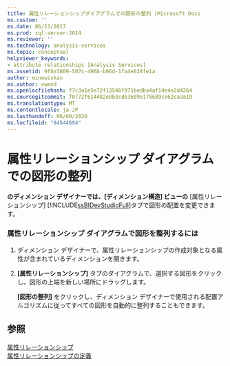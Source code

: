 ```yaml
---
title: 属性リレーションシップダイアグラムでの図形の整列 |Microsoft Docs
ms.custom: ''
ms.date: 06/13/2017
ms.prod: sql-server-2014
ms.reviewer: ''
ms.technology: analysis-services
ms.topic: conceptual
helpviewer_keywords:
- attribute relationships [Analysis Services]
ms.assetid: 9f8e3809-507c-496b-b96d-1fa4e028fe1a
author: minewiskan
ms.author: owend
ms.openlocfilehash: f7c3a1e5e72f13546f971bedba4af14e4e2d4264
ms.sourcegitcommit: f0772f614482e0b3cde3609e178689ce62ca3a19
ms.translationtype: MT
ms.contentlocale: ja-JP
ms.lasthandoff: 06/09/2020
ms.locfileid: "84544694"
---
```

# <a name="arrange-shapes-in-the-attribute-relationship-diagram"></a>属性リレーションシップ ダイアグラムでの図形の整列
  **のディメンション デザイナーでは、[ディメンション構造] ビューの** [属性リレーションシップ] [!INCLUDE[ssBIDevStudioFull](../../includes/ssbidevstudiofull-md.md)]タブで図形の配置を変更できます。  
  
### <a name="to-arrange-shapes-in-the-attribute-relationship-diagram"></a>属性リレーションシップ ダイアグラムで図形を整列するには  
  
1.  ディメンション デザイナーで、属性リレーションシップの作成対象となる属性が含まれているディメンションを開きます。  
  
2.  **[属性リレーションシップ]** タブのダイアグラムで、選択する図形をクリックし、図形の上端を新しい場所にドラッグします。  
  
     **[図形の整列]** をクリックし、ディメンション デザイナーで使用される配置アルゴリズムに従ってすべての図形を自動的に整列することもできます。  
  
## <a name="see-also"></a>参照  
 [属性リレーションシップ](../multidimensional-models-olap-logical-dimension-objects/attribute-relationships.md)   
 [属性リレーションシップの定義](attribute-relationships-define.md)  
  
  
